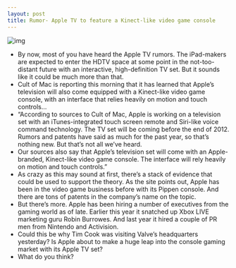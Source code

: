 ```yaml
---
layout: post
title: Rumor- Apple TV to feature a Kinect-like video game console
---
```

![img](http://media.idownloadblog.com/wp-content/uploads/2012/03/real-racing-airplay.jpg)
* By now, most of you have heard the Apple TV rumors. The iPad-makers are expected to enter the HDTV space at some point in the not-too-distant future with an interactive, high-definition TV set. But it sounds like it could be much more than that.
* Cult of Mac is reporting this morning that it has learned that Apple’s television will also come equipped with a Kinect-like video game console, with an interface that relies heavily on motion and touch controls…
* “According to sources to Cult of Mac, Apple is working on a television set with an iTunes-integrated touch screen remote and Siri-like voice command technology. The TV set will be coming before the end of 2012. Rumors and patents have said as much for the past year, so that’s nothing new. But that’s not all we’ve heard.
* Our sources also say that Apple’s television set will come with an Apple-branded, Kinect-like video game console. The interface will rely heavily on motion and touch controls.”
* As crazy as this may sound at first, there’s a stack of evidence that could be used to support the theory. As the site points out, Apple has been in the video game business before with its Pippen console. And there are tons of patents in the company’s name on the topic.
* But there’s more. Apple has been hiring a number of executives from the gaming world as of late. Earlier this year it snatched up Xbox LIVE marketing guru Robin Burrowes. And last year it hired a couple of PR men from Nintendo and Activision.
* Could this be why Tim Cook was visiting Valve’s headquarters yesterday? Is Apple about to make a huge leap into the console gaming market with its Apple TV set?
* What do you think?

